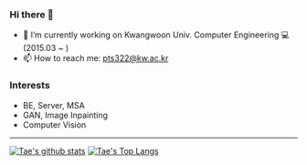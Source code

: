 ### Hi there 👋

- 🔭 I’m currently working on Kwangwoon Univ. Computer Engineering 💻 (2015.03 ~ )
- 📫 How to reach me: pts322@kw.ac.kr

### Interests

- BE, Server, MSA
- GAN, Image Inpainting
- Computer Vision

---
[![Tae's github stats](https://github-readme-stats.vercel.app/api?username=developerTae&show_icons=true&count_private=true&theme=dark)](https://github.com/anuraghazra/github-readme-stats)
[![Tae's Top Langs](https://github-readme-stats.vercel.app/api/top-langs/?username=developerTae&exclude_repo=developerTae.github.io&layout=compact&theme=dark&langs_count=8&hide=Makefile)](https://github.com/anuraghazra/github-readme-stats)
